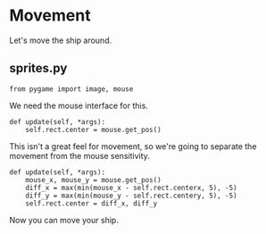 # Movement

Let's move the ship around.

## sprites.py

    from pygame import image, mouse

We need the mouse interface for this.

    def update(self, *args):
        self.rect.center = mouse.get_pos()

This isn't a great feel for movement, so we're going to separate the movement
from the mouse sensitivity.

    def update(self, *args):
        mouse_x, mouse_y = mouse.get_pos()
        diff_x = max(min(mouse_x - self.rect.centerx, 5), -5)
        diff_y = max(min(mouse_y - self.rect.centery, 5), -5)
        self.rect.center = diff_x, diff_y

Now you can move your ship.